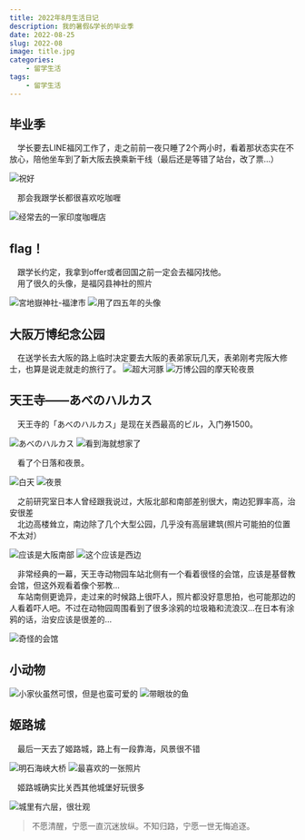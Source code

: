 ```yaml
---
title: 2022年8月生活日记
description: 我的暑假&学长的毕业季
date: 2022-08-25
slug: 2022-08
image: title.jpg
categories:
    - 留学生活
tags:
    - 留学生活
---
```

## 毕业季
&emsp;学长要去LINE福冈工作了，走之前前一夜只睡了2个两小时，看着那状态实在不放心，陪他坐车到了新大阪去换乘新干线（最后还是等错了站台，改了票…）  

![祝好](2.jpg) 

&emsp;那会我跟学长都很喜欢吃咖喱 

![经常去的一家印度咖喱店](15.jpg) 

## flag！
&emsp;跟学长约定，我拿到offer或者回国之前一定会去福冈找他。  
&emsp;用了很久的头像，是福冈县神社的照片

![宮地嶽神社-福津市](dream.jpg)  ![用了四五年的头像](QQ.jpg) 

## 大阪万博纪念公园
&emsp;在送学长去大阪的路上临时决定要去大阪的表弟家玩几天，表弟刚考完阪大修士，也算是说走就走的旅行了。
![超大河豚](3.jpg)  ![万博公园的摩天轮夜景](4.jpg) 

## 天王寺——あべのハルカス
&emsp;天王寺的「あべのハルカス」是现在关西最高的ビル，入门券1500。

![あべのハルカス](14.jpg)  ![看到海就想家了](9.jpg)  

&emsp;看了个日落和夜景。 

![白天](7.jpg)  ![夜景](8.jpg) 

&emsp;之前研究室日本人曾经跟我说过，大阪北部和南部差别很大，南边犯罪率高，治安很差  
&emsp;北边高楼耸立，南边除了几个大型公园，几乎没有高层建筑(照片可能拍的位置不太对） 

![应该是大阪南部](10.jpg)  ![这个应该是西边](11.jpg) 

&emsp;非常经典的一幕，天王寺动物园车站北侧有一个看着很怪的会馆，应该是基督教会馆，但这外观看着像个邪教…  
&emsp;车站南侧更诡异，走过来的时候路上很吓人，照片都没好意思拍，也可能那边的人看着吓人吧。不过在动物园周围看到了很多涂鸦的垃圾箱和流浪汉…在日本有涂鸦的话，治安应该是很差的… 

![奇怪的会馆](5.jpg) 

## 小动物 

![小家伙虽然可恨，但是也蛮可爱的](6.jpg)  ![带眼妆的鱼](18.jpg)

## 姬路城
&emsp;最后一天去了姬路城，路上有一段靠海，风景很不错 

![明石海峡大桥](13.jpg)  ![最喜欢的一张照片](17.jpg) 

&emsp;姬路城确实比关西其他城堡好玩很多

![城里有六层，很壮观](12.jpg)

> 不愿清醒，宁愿一直沉迷放纵。不知归路，宁愿一世无悔追逐。